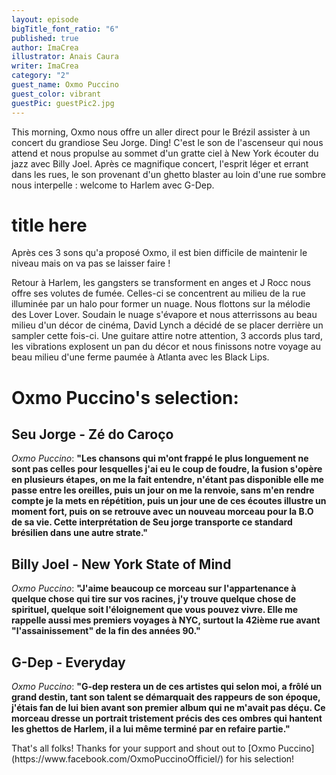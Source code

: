 ```yaml
---
layout: episode
bigTitle_font_ratio: "6"
published: true
author: ImaCrea
illustrator: Anais Caura
writer: ImaCrea
category: "2"
guest_name: Oxmo Puccino
guest_color: vibrant
guestPic: guestPic2.jpg
---
```

<p id="introduction">This morning, Oxmo nous offre un aller direct pour le Brézil assister à un concert du grandiose Seu Jorge. Ding! C'est le son de l'ascenseur qui nous attend et nous propulse au sommet d'un gratte ciel à New York écouter du jazz avec Billy Joel. Après ce magnifique concert, l'esprit léger et errant dans les rues, le son provenant d'un ghetto blaster au loin d'une rue sombre nous interpelle : welcome to Harlem avec G-Dep. </p>

# title here

Après ces 3 sons qu'a proposé Oxmo, il est bien difficile de maintenir le niveau mais on va pas se laisser faire !

Retour à Harlem, les gangsters se transforment en anges et J Rocc nous offre ses volutes de fumée. Celles-ci se concentrent au milieu de la rue illuminée par un halo pour former un nuage. Nous flottons sur la mélodie des Lover Lover. Soudain le nuage s'évapore et nous atterrissons au beau milieu d'un décor de cinéma, David Lynch a décidé de se placer derrière un sampler cette fois-ci. Une guitare attire notre attention, 3 accords plus tard, les vibrations explosent un pan du décor et nous finissons notre voyage au beau milieu d'une ferme paumée à Atlanta avec les Black Lips. 
 
# Oxmo Puccino's selection:

## Seu Jorge - Zé do Caroço

_Oxmo Puccino_: **"**Les chansons qui m'ont frappé le plus longuement ne sont pas celles pour lesquelles j'ai eu le coup de foudre, la fusion s'opère en plusieurs étapes, on me la fait entendre, n'étant pas disponible elle me passe entre les oreilles, puis un jour on me la renvoie, sans m'en rendre compte je la mets en répétition, puis un jour une de ces écoutes illustre un moment fort, puis on se retrouve avec un nouveau morceau pour la B.O de sa vie. Cette interprétation de Seu jorge transporte ce standard brésilien dans une autre strate.**"**


## Billy Joel - New York State of Mind

_Oxmo Puccino_: **"**J'aime beaucoup ce morceau sur l'appartenance à quelque chose qui tire sur vos racines, j'y trouve quelque chose de spirituel, quelque soit l'éloignement que vous pouvez vivre. Elle me rappelle aussi mes premiers voyages à NYC, surtout la 42ième rue avant "l'assainissement" de la fin des années 90.**"**

## G-Dep - Everyday

_Oxmo Puccino_: **"**G-dep restera un de ces artistes qui selon moi, a frôlé un grand destin, tant son talent se démarquait des rappeurs de son époque, j'étais fan de lui bien avant son premier album qui ne m'avait pas déçu. Ce morceau dresse un portrait tristement précis des ces ombres qui hantent les ghettos de Harlem, il a lui même terminé par en refaire partie.**"**


<p id="outroduction">That's all folks! Thanks for your support and shout out to [Oxmo Puccino](https://www.facebook.com/OxmoPuccinoOfficiel/) for his selection!</p>
